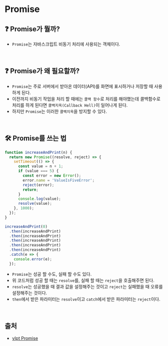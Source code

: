 # Promise

## ❓ Promise가 뭘까?
- ```Promise```는 자바스크립트 비동기 처리에 사용되는 객체이다.
<br/>

## ❓ Promise가 왜 필요할까?
- ```Promise```는 주로 서버에서 받아온 데이터(API)를 화면에 표시하거나 저장할 때 사용하게 된다.
- 이전까지 비동기 작업을 처리 할 때에는 ```콜백 함수```로 처리를 해야했는데 콜백함수로 처리를 하게 된다면 ```콜백지옥(Callback Hell)```이 일어나게 된다.
- 하지만 ```Promise```는 이러한 ```콜백지옥```을 방지할 수 있다.
<br/>

## 🛠 Promise를 쓰는 법
```javascript
function increaseAndPrint(n) {
  return new Promise((resolve, reject) => {
    setTimeout(() => {
      const value = n + 1;
      if (value === 5) {
        const error = new Error();
        error.name = 'ValueIsFiveError';
        reject(error);
        return;
      }
      console.log(value);
      resolve(value);
    }, 1000);
  });
}

increaseAndPrint(0)
  .then(increaseAndPrint)
  .then(increaseAndPrint)
  .then(increaseAndPrint)
  .then(increaseAndPrint)
  .then(increaseAndPrint)
  .catch(e => {
    console.error(e);
  });
```
- ```Promise```는 성공 할 수도, 실패 할 수도 있다.
- 위 코드처럼 성공 할 때는 ```resolve```를, 실패 할 때는 ```reject```을 호출해주면 된다.
- ```resolve```는 성공했을 때 결과 값을 설정해주는 것이고 ```reject```는 실패했을 때 오류를 설정해주는 것이다.
- ```then```에서 받은 파라미터는 ```resolve```이고 ```catch```에서 받은 파라미터는 ```reject```이다.
<br/>

## 출처
- [vlpt Promise](https://learnjs.vlpt.us/async/01-promise.html)
